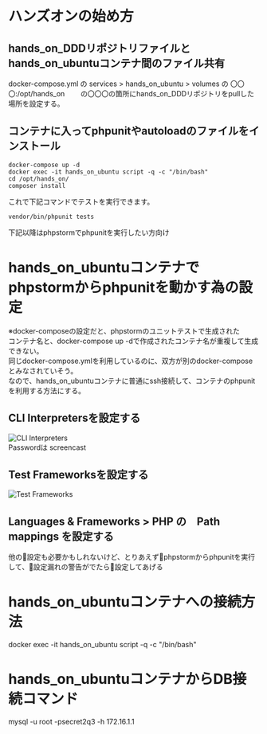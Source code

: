 # ハンズオンの始め方
## hands_on_DDDリポジトリファイルとhands_on_ubuntuコンテナ間のファイル共有　　
docker-compose.yml の services > hands_on_ubuntu > volumes の 〇〇〇:/opt/hands_on　　
の〇〇〇の箇所にhands_on_DDDリポジトリをpullした場所を設定する。　　
## コンテナに入ってphpunitやautoloadのファイルをインストール
```
docker-compose up -d
docker exec -it hands_on_ubuntu script -q -c "/bin/bash"
cd /opt/hands_on/
composer install
```
これで下記コマンドでテストを実行できます。
```
vendor/bin/phpunit tests
```

下記以降はphpstormでphpunitを実行したい方向け　　


# hands_on_ubuntuコンテナでphpstormからphpunitを動かす為の設定
※docker-composeの設定だと、phpstormのユニットテストで生成された  
コンテナ名と、docker-compose up -dで作成されたコンテナ名が重複して生成できない。  
同じdocker-compose.ymlを利用しているのに、双方が別のdocker-composeとみなされていそう。  
なので、hands_on_ubuntuコンテナに普通にssh接続して、コンテナのphpunitを利用する方法にする。  

## CLI Interpretersを設定する  
![CLI Interpreters](https://bitbucket.org/h_yoneda/hands_on_docker/raw/93a9c9357c08fd29baac2b9a7510fe9b1c93cd06/CLI_Interpreters.png)  
Passwordは screencast
## Test Frameworksを設定する
![Test Frameworks](https://bitbucket.org/h_yoneda/hands_on_docker/raw/19baa615e84d47f97a641f235c586771ff78d48f/TestFrameworks.png)
## Languages & Frameworks > PHP の　Path mappings を設定する  

他の設定も必要かもしれないけど、とりあえずphpstormからphpunitを実行して、設定漏れの警告がでたら設定してあげる

# hands_on_ubuntuコンテナへの接続方法
docker exec -it hands_on_ubuntu script -q -c "/bin/bash"

# hands_on_ubuntuコンテナからDB接続コマンド
mysql -u root -psecret2q3 -h 172.16.1.1